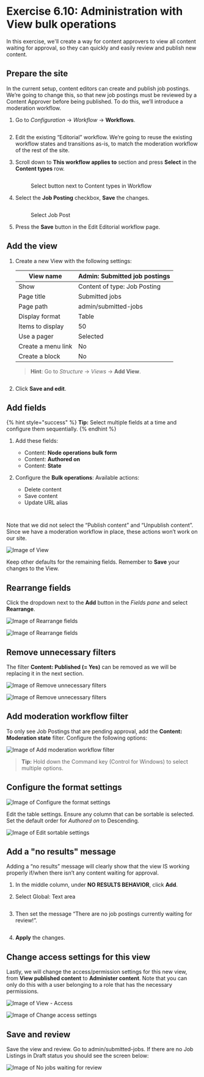 # Exercise 6.10: Administration with View bulk operations

In this exercise, we'll create a way for content approvers to view all content waiting for approval, so they can quickly and easily review and publish new content.

## Prepare the site

In the current setup, content editors can create and publish job postings. We’re going to change this, so that new job postings must be reviewed by a Content Approver before being published. To do this, we’ll introduce a moderation workflow.

1.  Go to _Configuration_ → _Workflow_ → **Workflows**.



    <figure><img src="../.gitbook/assets/Ex-6-10-Workflows-1.png" alt=""><figcaption></figcaption></figure>
2. Edit the existing “Editorial” workflow. We’re going to reuse the existing workflow states and transitions as-is, to match the moderation workflow of the rest of the site.
3.  Scroll down to **This workflow applies to** section and press **Select** in the **Content types** row.

    <figure><img src="../.gitbook/assets/image (39).png" alt=""><figcaption><p>Select button next to Content types in Workflow</p></figcaption></figure>
4.  Select the **Job Posting** checkbox, **Save** the changes.

    <figure><img src="../.gitbook/assets/image (40).png" alt=""><figcaption><p>Select Job Post</p></figcaption></figure>
5. Press the **Save** button in the Edit Editorial workflow page.

## Add the view

1.  Create a new View with the following settings:

    | View name          | Admin: Submitted job postings |
    | ------------------ | ----------------------------- |
    | Show               | Content of type: Job Posting  |
    | Page title         | Submitted jobs                |
    | Page path          | admin/submitted-jobs          |
    | Display format     | Table                         |
    | Items to display   | 50                            |
    | Use a pager        | Selected                      |
    | Create a menu link | No                            |
    | Create a block     | No                            |

    > **Hint**: Go to _Structure_ → _Views_ → **Add View**.



    <figure><img src="../.gitbook/assets/Ex-6-10-Workflows-4.png" alt=""><figcaption></figcaption></figure>
2. Click **Save and edit**.

## Add fields

{% hint style="success" %}
**Tip:** Select multiple fields at a time and configure them sequentially.
{% endhint %}

1. Add these fields:
   * Content: **Node operations bulk form**
   * Content: **Authored on**
   * Content: **State**
2.  Configure the **Bulk operations**: Available actions:

    * Delete content
    * Save content
    * Update URL alias

    &#x20;

    <figure><img src="../.gitbook/assets/Ex-6-10-Workflows-5.png" alt=""><figcaption></figcaption></figure>

    <figure><img src="../.gitbook/assets/Ex-6-10-Workflows-6.png" alt=""><figcaption></figcaption></figure>

Note that we did not select the “Publish content” and “Unpublish content”. Since we have a moderation workflow in place, these actions won’t work on our site.

![Image of View](../.gitbook/assets/Ex-6-10-Workflows-7.png)

Keep other defaults for the remaining fields. Remember to **Save** your changes to the View.

## Rearrange fields

Click the dropdown next to the **Add** button in the _Fields pane_ and select **Rearrange**.

![Image of Rearrange fields](../.gitbook/assets/Ex-6-10-Workflows-8.png)

![Image of Rearrange fields](../.gitbook/assets/Ex-6-10-Workflows-9.png)

## Remove unnecessary filters

The filter **Content: Published (= Yes)** can be removed as we will be replacing it in the next section.

![Image of Remove unnecessary filters](../.gitbook/assets/Ex-6-10-Workflows-10.png)

![Image of Remove unnecessary filters](../.gitbook/assets/Ex-6-10-Workflows-11.png)

## Add moderation workflow filter

To only see Job Postings that are pending approval, add the **Content: Moderation state** filter. Configure the following options:

![Image of Add moderation workflow filter](../.gitbook/assets/Ex-6-10-Workflows-13.png)

> **Tip:** Hold down the Command key (Control for Windows) to select multiple options.

## Configure the format settings

![Image of Configure the format settings](../.gitbook/assets/Ex-6-10-Workflows-14.png)

Edit the table settings. Ensure any column that can be sortable is selected. Set the default order for _Authored on_ to Descending.

![Image of Edit sortable settings](../.gitbook/assets/Ex-6-10-Workflows-15.png)

## Add a "no results" message

Adding a “no results” message will clearly show that the view IS working properly if/when there isn’t any content waiting for approval.

1. In the middle column, under **NO RESULTS BEHAVIOR**, click **Add**.
2.  Select Global: Text area



    <figure><img src="../.gitbook/assets/Ex-6-10-Workflows-16.png" alt=""><figcaption></figcaption></figure>
3.  Then set the message “There are no job postings currently waiting for review!”.



    <figure><img src="../.gitbook/assets/Ex-6-10-Workflows-17.png" alt=""><figcaption></figcaption></figure>
4. **Apply** the changes.

## Change access settings for this view

Lastly, we will change the access/permission settings for this new view, from **View published content** to **Administer content**. Note that you can only do this with a user belonging to a role that has the necessary permissions.

![Image of View - Access](../.gitbook/assets/Ex-6-10-Workflows-18.png)

![Image of Change access settings](../.gitbook/assets/Ex-6-10-Workflows-19.png)

## Save and review

Save the view and review. Go to admin/submitted-jobs. If there are no Job Listings in Draft status you should see the screen below:

![Image of No jobs waiting for review](../.gitbook/assets/Ex-6-10-Workflows-20.png)
